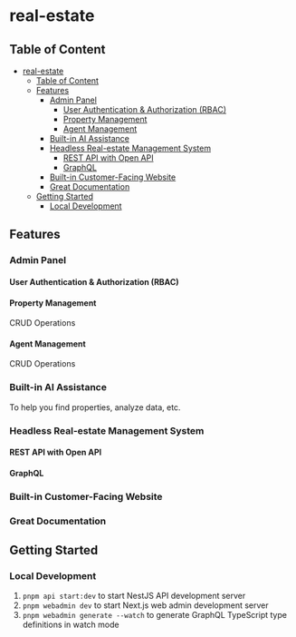 # real-estate

## Table of Content

- [real-estate](#real-estate)
  - [Table of Content](#table-of-content)
  - [Features](#features)
    - [Admin Panel](#admin-panel)
      - [User Authentication \& Authorization (RBAC)](#user-authentication--authorization-rbac)
      - [Property Management](#property-management)
      - [Agent Management](#agent-management)
    - [Built-in AI Assistance](#built-in-ai-assistance)
    - [Headless Real-estate Management System](#headless-real-estate-management-system)
      - [REST API with Open API](#rest-api-with-open-api)
      - [GraphQL](#graphql)
    - [Built-in Customer-Facing Website](#built-in-customer-facing-website)
    - [Great Documentation](#great-documentation)
  - [Getting Started](#getting-started)
    - [Local Development](#local-development)

## Features

### Admin Panel

#### User Authentication & Authorization (RBAC)

#### Property Management

CRUD Operations

#### Agent Management

CRUD Operations

### Built-in AI Assistance

To help you find properties, analyze data, etc.

### Headless Real-estate Management System

#### REST API with Open API

#### GraphQL

### Built-in Customer-Facing Website

### Great Documentation

## Getting Started

### Local Development

1. `pnpm api start:dev` to start NestJS API development server
2. `pnpm webadmin dev` to start Next.js web admin development server
3. `pnpm webadmin generate --watch` to generate GraphQL TypeScript type definitions in watch mode

